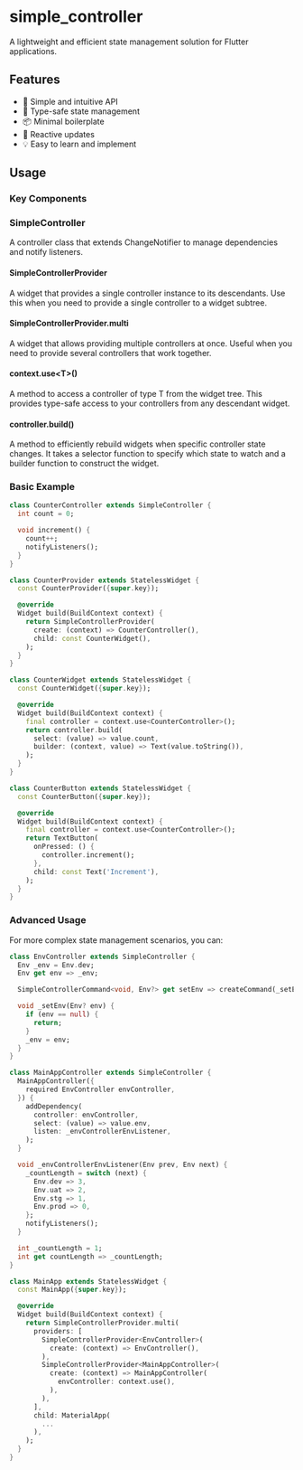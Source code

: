# simple_controller

A lightweight and efficient state management solution for Flutter applications.

## Features

- 🚀 Simple and intuitive API
- 🎯 Type-safe state management
- 📦 Minimal boilerplate
- 🔄 Reactive updates
- 💡 Easy to learn and implement

## Usage

### Key Components

### SimpleController

A controller class that extends ChangeNotifier to manage dependencies and notify listeners.

#### SimpleControllerProvider

A widget that provides a single controller instance to its descendants. Use this when you need to provide a single controller to a widget subtree.

#### SimpleControllerProvider.multi

A widget that allows providing multiple controllers at once. Useful when you need to provide several controllers that work together.

#### context.use\<T>()

A method to access a controller of type T from the widget tree. This provides type-safe access to your controllers from any descendant widget.

#### controller.build()

A method to efficiently rebuild widgets when specific controller state changes. It takes a selector function to specify which state to watch and a builder function to construct the widget.

### Basic Example

```dart
class CounterController extends SimpleController {
  int count = 0;

  void increment() {
    count++;
    notifyListeners();
  }
}

class CounterProvider extends StatelessWidget {
  const CounterProvider({super.key});

  @override
  Widget build(BuildContext context) {
    return SimpleControllerProvider(
      create: (context) => CounterController(),
      child: const CounterWidget(),
    );
  }
}

class CounterWidget extends StatelessWidget {
  const CounterWidget({super.key});

  @override
  Widget build(BuildContext context) {
    final controller = context.use<CounterController>();
    return controller.build(
      select: (value) => value.count,
      builder: (context, value) => Text(value.toString()),
    );
  }
}

class CounterButton extends StatelessWidget {
  const CounterButton({super.key});

  @override
  Widget build(BuildContext context) {
    final controller = context.use<CounterController>();
    return TextButton(
      onPressed: () {
        controller.increment();
      },
      child: const Text('Increment'),
    );
  }
}
```

### Advanced Usage

For more complex state management scenarios, you can:

```dart
class EnvController extends SimpleController {
  Env _env = Env.dev;
  Env get env => _env;

  SimpleControllerCommand<void, Env?> get setEnv => createCommand(_setEnv);

  void _setEnv(Env? env) {
    if (env == null) {
      return;
    }
    _env = env;
  }
}

class MainAppController extends SimpleController {
  MainAppController({
    required EnvController envController,
  }) {
    addDependency(
      controller: envController,
      select: (value) => value.env,
      listen: _envControllerEnvListener,
    );
  }

  void _envControllerEnvListener(Env prev, Env next) {
    _countLength = switch (next) {
      Env.dev => 3,
      Env.uat => 2,
      Env.stg => 1,
      Env.prod => 0,
    };
    notifyListeners();
  }

  int _countLength = 1;
  int get countLength => _countLength;
}

class MainApp extends StatelessWidget {
  const MainApp({super.key});

  @override
  Widget build(BuildContext context) {
    return SimpleControllerProvider.multi(
      providers: [
        SimpleControllerProvider<EnvController>(
          create: (context) => EnvController(),
        ),
        SimpleControllerProvider<MainAppController>(
          create: (context) => MainAppController(
            envController: context.use(),
          ),
        ),
      ],
      child: MaterialApp(
        ...
      ),
    );
  }
}
```
